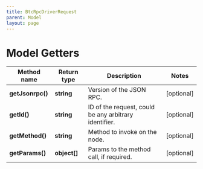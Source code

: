 ```yaml
---
title: BtcRpcDriverRequest
parent: Model
layout: page
---
```


# Model Getters

Method name | Return type | Description | Notes
------------ | ------------- | ------------- | -------------
**getJsonrpc()** | **string** | Version of the JSON RPC. | [optional]
**getId()** | **string** | ID of the request, could be any arbitrary identifier. | [optional]
**getMethod()** | **string** | Method to invoke on the node. | [optional]
**getParams()** | **object[]** | Params to the method call, if required. | [optional]

